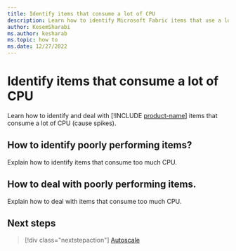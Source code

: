 ```yaml
---
title: Identify items that consume a lot of CPU
description: Learn how to identify Microsoft Fabric items that use a lot of CPU, and how to deal with these items.
author: KesemSharabi
ms.author: kesharab
ms.topic: how to
ms.date: 12/27/2022
---
```


# Identify items that consume a lot of CPU

Learn how to identify and deal with [!INCLUDE [product-name](../includes/product-name.md)] items that consume a lot of CPU (cause spikes).

## How to identify poorly performing items?

Explain how to identify items that consume too much CPU.

## How to deal with poorly performing items.

Explain how to deal with items that consume too much CPU.

## Next steps

>[!div class="nextstepaction"]
>[Autoscale](autoscale.md)
